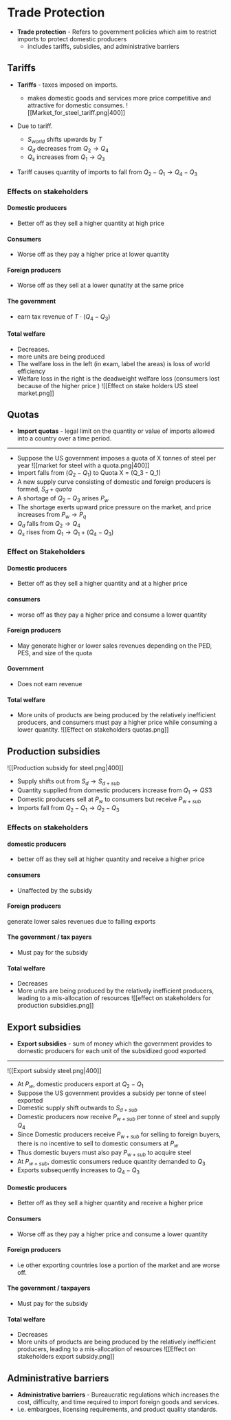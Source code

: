   # Trade Protection
- **Trade protection** - Refers to government policies which aim to restrict imports to protect domestic producers
	- includes tariffs, subsidies, and administrative barriers
## Tariffs
- **Tariffs** - taxes imposed on imports. 
	- makes domestic goods and services more price competitive and attractive for domestic consumes. 
![[Market_for_steel_tariff.png|400]]

- Due to tariff.
	- $S_{world}$ shifts upwards by $T$ 
	- $Q_d$ decreases from $Q_2 \to Q_4$
	- $Q_s$ increases from $Q_1 \to Q_3$
- Tariff causes quantity of imports to fall from $Q_2 - Q_1 \to Q_4 - Q_3$
### Effects on stakeholders
#### Domestic producers
- Better off as they sell a higher quantity at high price 
#### Consumers 
- Worse off as they pay a higher price at lower quantity 
#### Foreign producers 
- Worse off as they sell at a lower qunatity at the same price 
#### The government 
- earn tax revenue of $T \cdot (Q_4 - Q_3)$
#### Total welfare 
- Decreases. 
- more units are being produced 
- The welfare loss in the left (in exam, label the areas) is loss of world efficiency
- Welfare loss in the right is the deadweight welfare loss (consumers lost because of the higher price )
![[Effect on stake holders US steel market.png]]
## Quotas 
- **Import quotas** - legal limit on the quantity or value of imports allowed into a country over a time period. 
---
- Suppose the US government imposes a quota of X tonnes of steel per year
![[market for steel with a quota.png|400]]
- Import falls from ($Q_2 - Q_1$) to Quota X = (Q_3 - Q_1)
- A new supply curve consisting of domestic and foreign producers is formed, $S_d + quota$
- A shortage of $Q_2 - Q_3$ arises $P_w$
- The shortage exerts upward price pressure on the market, and price increases from $P_w \to P_q$ 
- $Q_d$ falls from $Q_2 \to Q_4$
- $Q_s$ rises from $Q_1 \to Q_1 + (Q_4 - Q_3)$
### Effect on Stakeholders

#### Domestic producers
- Better off as they sell a higher quantity and at a higher price 
#### consumers 
- worse off as they pay a higher price and consume a lower quantity 
#### Foreign producers 
- May generate higher or lower sales revenues depending on the PED, PES, and size of the quota
#### Government
- Does not earn revenue 
#### Total welfare 
- More units of products are being produced by the relatively inefficient producers, and consumers must pay a higher price while consuming a lower quantity. 
![[Effect on stakeholders quotas.png]]

## Production subsidies
![[Production subsidy for steel.png|400]]
- Supply shifts out from $S_d \to S_{d+sub}$
- Quantity supplied from domestic producers increase from $Q_1 \to QS3$
- Domestic producers sell at $P_w$ to consumers but receive $P_{w +sub}$
- Imports fall from $Q_2 - Q_1 \to Q_2 - Q_3$
### Effects on stakeholders

#### domestic producers 
- better off as they sell at higher quantity and receive a higher price
#### consumers
- Unaffected by the subsidy
#### Foreign producers 
generate lower sales revenues due to falling exports
#### The government / tax payers
- Must pay for the subsidy
#### Total welfare
- Decreases 
- More units are being produced by the relatively inefficient producers, leading to a mis-allocation of resources
![[effect on stakeholders for production subsidies.png]]
## Export subsidies 
- **Export subsidies** - sum of money which the government provides to domestic producers for each unit of the subsidized good exported
---
![[Export subsidy steel.png|400]]
- At $P_w$, domestic producers export at $Q_2-Q_1$
- Suppose the US government provides a subsidy per tonne of steel exported
- Domestic supply shift outwards to $S_{d +sub}$
- Domestic producers now receive $P_{w+sub}$ per tonne of steel and supply $Q_4$
- Since Domestic producers receive $P_{w + sub}$ for selling to foreign buyers, there is no incentive to sell to domestic consumers at $P_w$ 
- Thus domestic buyers must also pay $P_{w+sub}$ to acquire steel
- At $P_{w+sub}$, domestic consumers reduce quantity demanded to $Q_3$
- Exports subsequently increases to $Q_4 - Q_3$
#### Domestic producers 
- Better off as they sell a higher quantity and receive a higher price
#### Consumers 
- Worse off as they pay a higher price and consume a lower quantity
#### Foreign producers 
- i.e other exporting countries lose a portion of the market and are worse off.
#### The government / taxpayers 
- Must pay for the subsidy 
#### Total welfare
- Decreases
- More units of products are being produced by the relatively inefficient producers, leading to a mis-allocation of resources
![[Effect on stakeholders export subsidy.png]]
## Administrative barriers
- **Administrative barriers** - Bureaucratic regulations which increases the cost, difficulty, and time required to import foreign goods and services. 
- i.e. embargoes, licensing requirements, and product quality standards.
